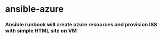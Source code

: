 # ansible-azure
### Ansible runbook will create azure resources and provision ISS with simple HTML site on VM
